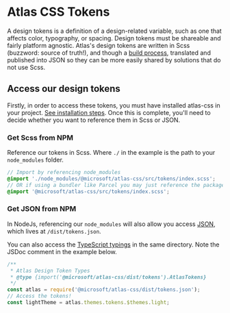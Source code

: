 # Atlas CSS Tokens

A design tokens is a definition of a design-related variable, such as one that affects color, typography, or spacing. Design tokens must be shareable and fairly platform agnostic. Atlas's design tokens are written in Scss (buzzword: source of truth!), and though a [build process](.\tokens\index.js), translated and published into JSON so they can be more easily shared by solutions that do not use Scss.

## Access our design tokens

Firstly, in order to access these tokens, you must have installed atlas-css in your project. [See installation steps]('../../../README.md). Once this is complete, you'll need to decide whether you want to reference them in Scss or JSON.

### Get Scss from NPM

Reference our tokens in Scss. Where `./` in the example is the path to your `node_modules` folder.

```scss
// Import by referencing node_modules
@import './node_modules/@microsoft/atlas-css/src/tokens/index.scss';
// OR if using a bundler like Parcel you may just reference the package directly
@import '@microsoft/atlas-css/src/tokens/index.scss';
```

### Get JSON from NPM

In NodeJs, referencing our `node_modules` will also allow you access [JSON](http://unpkg.com/browse/@microsoft/atlas-css/dist/tokens.json), which lives at `/dist/tokens.json`.

You can also access the [TypeScript typings](https://unpkg.com/browse/@microsoft/atlas-css/dist/tokens.d.ts) in the same directory. Note the JSDoc comment in the example below.

```js
/**
 * Atlas Design Token Types
 * @type {import('@microsoft/atlas-css/dist/tokens').AtlasTokens}
 */
const atlas = require('@microsoft/atlas-css/dist/tokens.json');
// Access the tokens!
const lightTheme = atlas.themes.tokens.$themes.light;
```
